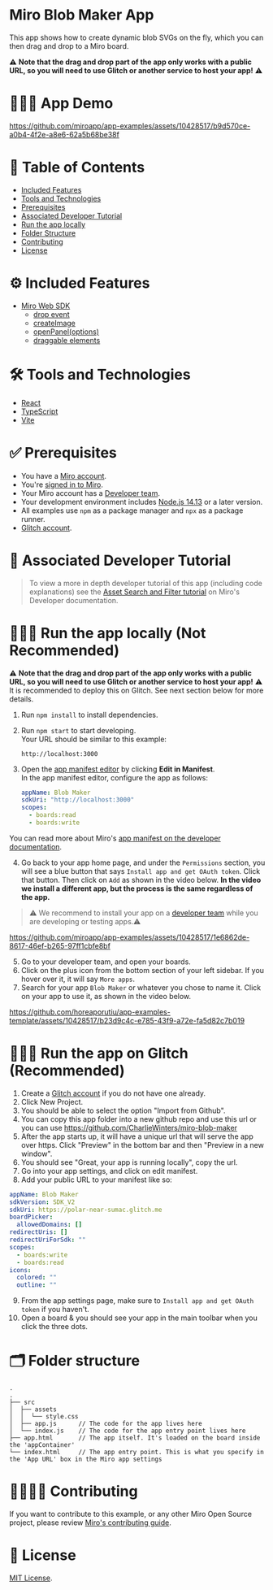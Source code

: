 # Miro Blob Maker App

This app shows how to create dynamic blob SVGs on the fly, which you can then drag and drop to a Miro board.

⚠️ <b>Note that the drag and drop part of the app only works with a public URL, so you will need to use Glitch or another service to host your app!</b> ⚠️

# 👨🏻‍💻 App Demo

https://github.com/miroapp/app-examples/assets/10428517/b9d570ce-a0b4-4f2e-a8e6-62a5b68be38f

# 📒 Table of Contents

- [Included Features](#features)
- [Tools and Technologies](#tools)
- [Prerequisites](#prerequisites)
- [Associated Developer Tutorial](#tutorial)
- [Run the app locally](#run)
- [Folder Structure](#folder)
- [Contributing](#contributing)
- [License](#license)

# ⚙️ Included Features <a name="features"></a>

- [Miro Web SDK](https://developers.miro.com/docs/web-sdk-reference)
  - [drop event](https://developers.miro.com/docs/ui_boardui#drop-event)
  - [createImage](https://developers.miro.com/docs/board_board#createimage)
  - [openPanel(options)](https://developers.miro.com/docs/ui_boardui#openpanel)
  - [draggable elements](https://developers.miro.com/docs/add-drag-and-drop-to-your-app#add-draggable-elements-to-the-app-panel)

# 🛠️ Tools and Technologies <a name="tools"></a>

- [React](https://react.dev/)
- [TypeScript](https://www.typescriptlang.org/)
- [Vite](https://vitejs.dev/)

# ✅ Prerequisites <a name="prerequisites"></a>

- You have a [Miro account](https://miro.com/signup/).
- You're [signed in to Miro](https://miro.com/login/).
- Your Miro account has a [Developer team](https://developers.miro.com/docs/create-a-developer-team).
- Your development environment includes [Node.js 14.13](https://nodejs.org/en/download) or a later version.
- All examples use `npm` as a package manager and `npx` as a package runner.
- [Glitch account](https://glitch.com/).

# 📖 Associated Developer Tutorial <a name="tutorial"></a>

> To view a more in depth developer tutorial
> of this app (including code explanations) see the [Asset Search and Filter tutorial](https://developers.miro.com/docs/adding-search-and-filter-to-an-sdk-app) on Miro's Developer documentation.

# 🏃🏽‍♂️ Run the app locally (Not Recommended) <a name="run"></a>

⚠️ <b>Note that the drag and drop part of the app only works with a public URL, so you will need to
use Glitch or another service to host your app!</b> ⚠️ It is recommended to deploy this on Glitch. See
next section below for more details.

1. Run `npm install` to install dependencies.
2. Run `npm start` to start developing. \
   Your URL should be similar to this example:
   ```
   http://localhost:3000
   ```
3. Open the [app manifest editor](https://developers.miro.com/docs/manually-create-an-app#step-2-configure-your-app-in-miro) by clicking **Edit in Manifest**. \
    In the app manifest editor, configure the app as follows:

   ```yaml
   appName: Blob Maker
   sdkUri: "http://localhost:3000"
   scopes:
     - boards:read
     - boards:write
   ```

You can read more about Miro's [app manifest on the developer documentation](https://developers.miro.com/docs/app-manifest).

4. Go back to your app home page, and under the `Permissions` section, you will see a blue button that says `Install app and get OAuth token`. Click that button. Then click on `Add` as shown in the video below. <b>In the video we install a different app, but the process is the same regardless of the app.</b>

> ⚠️ We recommend to install your app on a [developer team](https://developers.miro.com/docs/create-a-developer-team) while you are developing or testing apps.⚠️

https://github.com/miroapp/app-examples/assets/10428517/1e6862de-8617-46ef-b265-97ff1cbfe8bf

5. Go to your developer team, and open your boards.
6. Click on the plus icon from the bottom section of your left sidebar. If you hover over it, it will say `More apps`.
7. Search for your app `Blob Maker` or whatever you chose to name it. Click on your app to use it, as shown in the video below.

https://github.com/horeaporutiu/app-examples-template/assets/10428517/b23d9c4c-e785-43f9-a72e-fa5d82c7b019

# 🏃🏽‍♂️ Run the app on Glitch (Recommended) <a name="run"></a>

1. Create a [Glitch account](https://glitch.com/) if you do not have one already.
2. Click New Project.
3. You should be able to select the option "Import from Github".
4. You can copy this app folder into a new github repo and use this url or you can use https://github.com/CharlieWinters/miro-blob-maker
5. After the app starts up, it will have a unique url that will serve the app over https. Click "Preview" in the bottom bar and then "Preview in a new window".
6. You should see "Great, your app is running locally", copy the url.
7. Go into your app settings, and click on edit manifest.
8. Add your public URL to your manifest like so:

```yaml
appName: Blob Maker
sdkVersion: SDK_V2
sdkUri: https://polar-near-sumac.glitch.me
boardPicker:
  allowedDomains: []
redirectUris: []
redirectUriForSdk: ""
scopes:
  - boards:write
  - boards:read
icons:
  colored: ""
  outline: ""
```

9. From the app settings page, make sure to `Install app and get OAuth token` if you haven't.
10. Open a board & you should see your app in the main toolbar when you click the three dots.

# 🗂️ Folder structure <a name="folder"></a>

```
.
.
├── src
│  ├── assets
│  │  └── style.css
│  ├── app.js      // The code for the app lives here
│  └── index.js    // The code for the app entry point lives here
├── app.html       // The app itself. It's loaded on the board inside the 'appContainer'
└── index.html     // The app entry point. This is what you specify in the 'App URL' box in the Miro app settings
```

# 🫱🏻‍🫲🏽 Contributing <a name="contributing"></a>

If you want to contribute to this example, or any other Miro Open Source project, please review [Miro's contributing guide](https://github.com/miroapp/app-examples/blob/main/CONTRIBUTING.md).

# 🪪 License <a name="license"></a>

[MIT License](https://github.com/miroapp/app-examples/blob/main/LICENSE).
